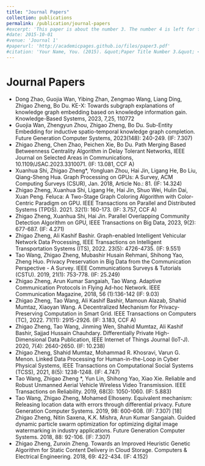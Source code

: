```yaml
---
title: "Journal Papers"
collection: publications
permalink: /publication/journal-papers
#excerpt: 'This paper is about the number 3. The number 4 is left for future work.'
#date: 2015-10-01
#venue: 'Journal 1'
#paperurl: 'http://academicpages.github.io/files/paper3.pdf'
#citation: 'Your Name, You. (2015). &quot;Paper Title Number 3.&quot; <i>Journal 1</i>. 1(3).'
---
```


Journal Papers
=====
-	Dong Zhao, Guojia Wan, Yibing Zhan, Zengmao Wang, Liang Ding, Zhigao Zheng, Bo Du. KE-X: Towards subgraph explanations of knowledge graph embedding based on knowledge information gain. Knowledge-Based Systems, 2023, 7,25, 110772
- Guojia Wan, Zhengyun Zhou, Zhigao Zheng, Bo Du. Sub-Entity Embedding for inductive spatio-temporal knowledge graph completion. Future Generation Computer Systems, 2023(148): 240-249. (IF: 7.307)
- Zhigao Zheng, Chen Zhao, Peichen Xie, Bo Du. Path Merging Based Betweenness Centrality Algorithm in Delay Tolerant Networks, IEEE Journal on Selected Areas in Communications, 10.1109/JSAC.2023.3310071. (IF: 13.081, CCF A)
- Xuanhua Shi, Zhigao Zheng*, Yongluan Zhou, Hai Jin, Ligang He, Bo Liu, Qiang-Sheng Hua. Graph Processing on GPUs: A Survey, ACM Computing Surveys (CSUR), Jan. 2018, Article No.: 81. (IF: 14.324)
-	Zhigao Zheng, Xuanhua Shi, Ligang He, Hai Jin, Shuo Wei, Hulin Dai, Xuan Peng. Feluca: A Two-Stage Graph Coloring Algorithm with Color-Centric Paradigm on GPU. IEEE Transactions on Parallel and Distributed Systems (TPDS). 2021. 32(1): 160-173. (IF: 3.757, CCF A)
-	Zhigao Zheng, Xuanhua Shi, Hai Jin. Parallel Overlapping Community Detection Algorithm on GPU, IEEE Transactions on Big Data, 2023, 9(2): 677-687. (IF: 4.271)
-	Zhigao Zheng, Ali Kashif Bashir. Graph-enabled Intelligent Vehicular Network Data Processing, IEEE Transactions on Intelligent Transportation Systems (ITS), 2022. 23(5): 4726-4735. (IF: 9.551)
-	Tao Wang, Zhigao Zheng, Mubashir Husain Rehmani, Shihong Yao, Zheng Huo. Privacy Preservation in Big Data from the Communication Perspective - A Survey. IEEE Communications Surveys & Tutorials (CSTU). 2019, 21(1): 753-778. (IF: 25.249)
-	Zhigao Zheng, Arun Kumar Sangaiah, Tao Wang. Adaptive Communication Protocols in Flying Ad-hoc Network. IEEE Communication Magazine, 2018, 56 (1):136-142 (IF: 9.03)
-	Zhigao Zheng, Tao Wang, Ali Kashif Bashir, Mamoun Alazab, Shahid Mumtaz, Xiaoyan Wang. A Decentralized Mechanism for Privacy-Preserving Computation in Smart Grid. IEEE Transactions on Computers (TC), 2022. 71(11): 2915-2926. (IF: 3.183, CCF A)
-	Zhigao Zheng, Tao Wang, Jinming Wen, Shahid Mumtaz, Ali Kashif Bashir, Sajjad Hussain Chauhdary. Differentially Private High-Dimensional Data Publication, IEEE Internet of Things Journal (IoT-J). 2020, 7(4): 2640-2650. (IF: 10.238)
-	Zhigao Zheng, Shahid Mumtaz, Mohammad R. Khosravi, Varun G. Menon. Linked Data Processing for Human-in-the-Loop in Cyber Physical Systems, IEEE Transactions on Computational Social Systems (TCSS), 2021, 8(5): 1238-1248. (IF: 4.747)
-	Tao Wang, Zhigao Zheng *, Yun Lin, Shihong Yao, Xiao Xie. Reliable and Robust Unmanned Aerial Vehicle Wireless Video Transmission. IEEE Transactions on Reliability. 2019, 68(3): 1050-1060. (IF: 5.883)
- Tao Wang, Zhigao Zheng, Mohamed Elhoseny. Equivalent mechanism: Releasing location data with errors through differential privacy. Future Generation Computer Systems. 2019, 98: 600-608. (IF: 7.307)
[18]	Zhigao Zheng, Nitin Saxena, K.K. Mishra, Arun Kumar Sangaiah. Guided dynamic particle swarm optimization for optimizing digital image watermarking in industry applications. Future Generation Computer Systems. 2018, 88: 92-106. (IF: 7.307)
-	Zhigao Zheng, Zunxin Zheng. Towards an Improved Heuristic Genetic Algorithm for Static Content Delivery in Cloud Storage. Computers & Electrical Engineering. 2018, 69: 422-434. (IF: 4.152)
